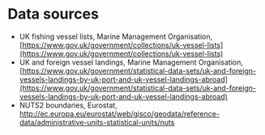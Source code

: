 # Data sources

* UK fishing vessel lists, Marine Management Organisation, [https://www.gov.uk/government/collections/uk-vessel-lists](https://www.gov.uk/government/collections/uk-vessel-lists)
* UK and foreign vessel landings, Marine Management Organisation, [https://www.gov.uk/government/statistical-data-sets/uk-and-foreign-vessels-landings-by-uk-port-and-uk-vessel-landings-abroad](https://www.gov.uk/government/statistical-data-sets/uk-and-foreign-vessels-landings-by-uk-port-and-uk-vessel-landings-abroad)
* NUTS2 boundaries, Eurostat, http://ec.europa.eu/eurostat/web/gisco/geodata/reference-data/administrative-units-statistical-units/nuts